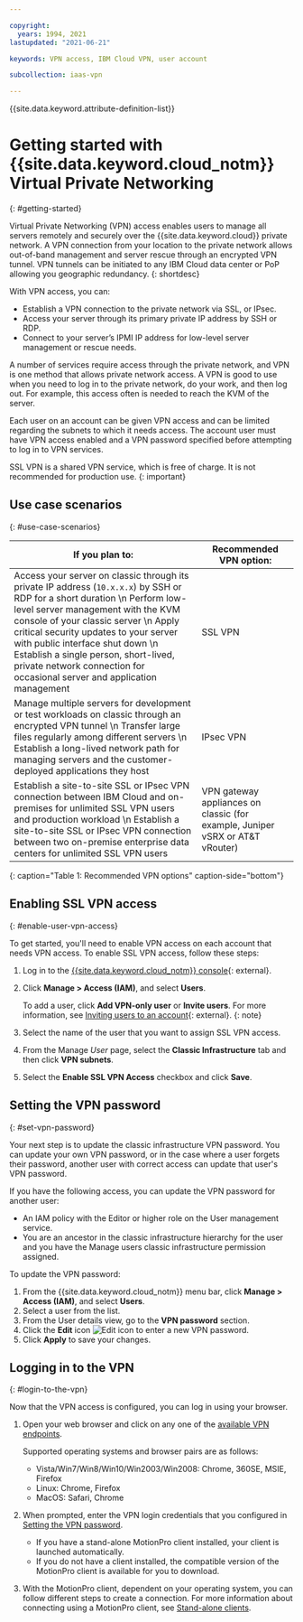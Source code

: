 ```yaml
---

copyright:
  years: 1994, 2021
lastupdated: "2021-06-21"

keywords: VPN access, IBM Cloud VPN, user account

subcollection: iaas-vpn

---
```


{{site.data.keyword.attribute-definition-list}}

# Getting started with {{site.data.keyword.cloud_notm}} Virtual Private Networking
{: #getting-started}

Virtual Private Networking (VPN) access enables users to manage all servers remotely and securely over the {{site.data.keyword.cloud}} private network. A VPN connection from your location to the private network allows out-of-band management and server rescue through an encrypted VPN tunnel. VPN tunnels can be initiated to any IBM Cloud data center or PoP allowing you geographic redundancy.
{: shortdesc}

With VPN access, you can:

* Establish a VPN connection to the private network via SSL, or IPsec.
* Access your server through its primary private IP address by SSH or RDP.
* Connect to your server’s IPMI IP address for low-level server management or rescue needs.

A number of services require access through the private network, and VPN is one method that allows private network access. A VPN is good to use when you need to log in to the private network, do your work, and then log out. For example, this access often is needed to reach the KVM of the server.

Each user on an account can be given VPN access and can be limited regarding the subnets to which it needs access. The account user must have VPN access enabled and a VPN password specified before attempting to log in to VPN services.

SSL VPN is a shared VPN service, which is free of charge. It is not recommended for production use.
{: important}

## Use case scenarios
{: #use-case-scenarios}

| If you plan to: | Recommended VPN option:  |
|--------------|--------------|
| Access your server on classic through its private IP address (`10.x.x.x`) by SSH or RDP for a short duration  \n Perform low-level server management with the KVM console of your classic server  \n Apply critical security updates to your server with public interface shut down  \n Establish a single person, short-lived, private network connection for occasional server and application management | SSL VPN |
| Manage multiple servers for development or test workloads on classic through an encrypted VPN tunnel  \n Transfer large files regularly among different servers  \n Establish a long-lived network path for managing servers and the customer-deployed applications they host | IPsec VPN |
| Establish a site-to-site SSL or IPsec VPN connection between IBM Cloud and on-premises for unlimited SSL VPN users and production workload  \n Establish a site-to-site SSL or IPsec VPN connection between two on-premise enterprise data centers for unlimited SSL VPN users | VPN gateway appliances on classic (for example, Juniper vSRX or AT&T vRouter) |
{: caption="Table 1: Recommended VPN options" caption-side="bottom"}

## Enabling SSL VPN access
{: #enable-user-vpn-access}

To get started, you'll need to enable VPN access on each account that needs VPN access. To enable SSL VPN access, follow these steps:

1. Log in to the [{{site.data.keyword.cloud_notm}} console](https://{DomainName}/){: external}.
1. Click **Manage > Access (IAM)**, and select **Users**.

   To add a user, click **Add VPN-only user** or **Invite users**. For more information, see [Inviting users to an account](/docs/iam?topic=iam-iamuserinv){: external}.
   {: note}

1. Select the name of the user that you want to assign SSL VPN access.
1. From the Manage _User_ page, select the **Classic Infrastructure** tab and then click **VPN subnets**.
1. Select the **Enable SSL VPN Access** checkbox and click **Save**.

## Setting the VPN password
{: #set-vpn-password}

Your next step is to update the classic infrastructure VPN password. You can update your own VPN password, or in the case where a user forgets their password, another user with correct access can update that user's VPN password.

If you have the following access, you can update the VPN password for another user:

* An IAM policy with the Editor or higher role on the User management service.
* You are an ancestor in the classic infrastructure hierarchy for the user and you have the Manage users classic infrastructure permission assigned.

To update the VPN password:

1. From the {{site.data.keyword.cloud_notm}} menu bar, click **Manage > Access (IAM)**, and select **Users**.
2. Select a user from the list.
3. From the User details view, go to the **VPN password** section.
4. Click the **Edit** icon ![Edit icon](images/icon_write.svg) to enter a new VPN password.
5. Click **Apply** to save your changes.

## Logging in to the VPN
{: #login-to-the-vpn}

Now that the VPN access is configured, you can log in using your browser.

1. Open your web browser and click on any one of the [available VPN endpoints](/docs/iaas-vpn?topic=iaas-vpn-available-vpn-endpoints).

   Supported operating systems and browser pairs are as follows:

      * Vista/Win7/Win8/Win10/Win2003/Win2008: Chrome, 360SE, MSIE, Firefox
      * Linux: Chrome, Firefox
      * MacOS: Safari, Chrome

2. When prompted, enter the VPN login credentials that you configured in [Setting the VPN password](#set-vpn-password).

   * If you have a stand-alone MotionPro client installed, your client is launched automatically. 
   * If you do not have a client installed, the compatible version of the MotionPro client is available for you to download. 
3. With the MotionPro client, dependent on your operating system, you can follow different steps to create a connection. For more information about connecting using a MotionPro client, see [Stand-alone clients](/docs/iaas-vpn?topic=iaas-vpn-standalone-vpn-clients).
